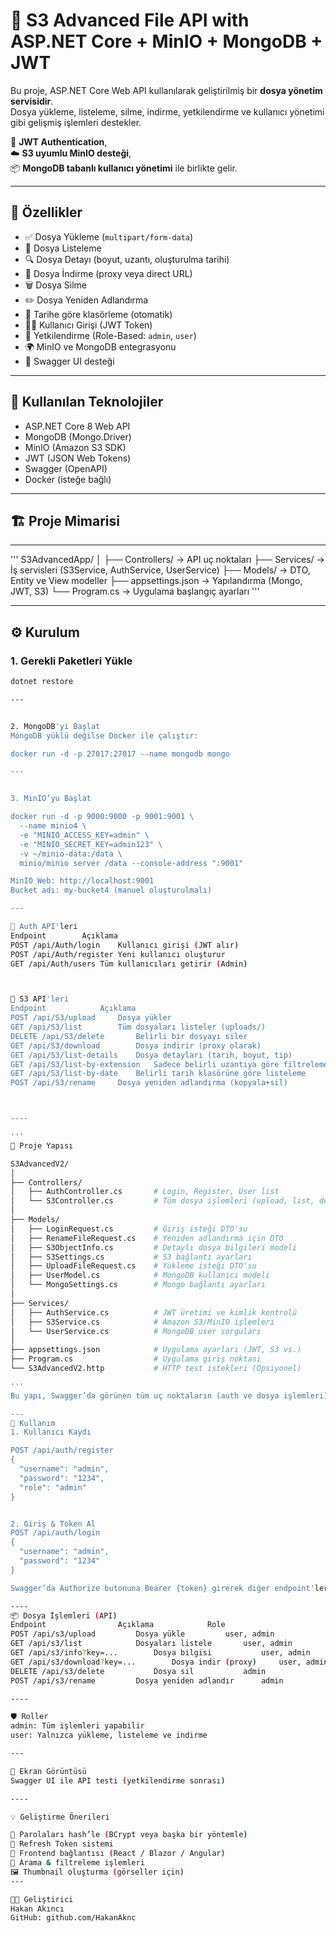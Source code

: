 # 📁 S3 Advanced File API with ASP.NET Core + MinIO + MongoDB + JWT

Bu proje, ASP.NET Core Web API kullanılarak geliştirilmiş bir **dosya yönetim servisidir**.  
Dosya yükleme, listeleme, silme, indirme, yetkilendirme ve kullanıcı yönetimi gibi gelişmiş işlemleri destekler.

🔐 **JWT Authentication**,  
☁️ **S3 uyumlu MinIO desteği**,  
📦 **MongoDB tabanlı kullanıcı yönetimi** ile birlikte gelir.

---

## 🚀 Özellikler

- ✅ Dosya Yükleme (`multipart/form-data`)
- 📄 Dosya Listeleme
- 🔍 Dosya Detayı (boyut, uzantı, oluşturulma tarihi)
- 🎯 Dosya İndirme (proxy veya direct URL)
- 🗑️ Dosya Silme
- ✏️ Dosya Yeniden Adlandırma
- 📁 Tarihe göre klasörleme (otomatik)
- 🧑‍💼 Kullanıcı Girişi (JWT Token)
- 🔐 Yetkilendirme (Role-Based: `admin`, `user`)
- 🌍 MinIO ve MongoDB entegrasyonu
- 📎 Swagger UI desteği

---

## 🧰 Kullanılan Teknolojiler

- ASP.NET Core 8 Web API
- MongoDB (Mongo.Driver)
- MinIO (Amazon S3 SDK)
- JWT (JSON Web Tokens)
- Swagger (OpenAPI)
- Docker (isteğe bağlı)

---

## 🏗️ Proje Mimarisi


---

'''
S3AdvancedApp/
│
├── Controllers/ → API uç noktaları
├── Services/ → İş servisleri (S3Service, AuthService, UserService)
├── Models/ → DTO, Entity ve View modeller
├── appsettings.json → Yapılandırma (Mongo, JWT, S3)
└── Program.cs → Uygulama başlangıç ayarları
'''

---

## ⚙️ Kurulum

### 1. Gerekli Paketleri Yükle

```bash
dotnet restore

---


2. MongoDB'yi Başlat
MongoDB yüklü değilse Docker ile çalıştır:

docker run -d -p 27017:27017 --name mongodb mongo

---


3. MinIO’yu Başlat

docker run -d -p 9000:9000 -p 9001:9001 \
  --name minio4 \
  -e "MINIO_ACCESS_KEY=admin" \
  -e "MINIO_SECRET_KEY=admin123" \
  -v ~/minio-data:/data \
  minio/minio server /data --console-address ":9001"

MinIO Web: http://localhost:9001
Bucket adı: my-bucket4 (manuel oluşturulmalı)

---

🔐 Auth API'leri
Endpoint		Açıklama
POST /api/Auth/login	Kullanıcı girişi (JWT alır)
POST /api/Auth/register	Yeni kullanıcı oluşturur
GET /api/Auth/users	Tüm kullanıcıları getirir (Admin)



📁 S3 API'leri
Endpoint			Açıklama
POST /api/S3/upload		Dosya yükler
GET /api/S3/list		Tüm dosyaları listeler (uploads/)
DELETE /api/S3/delete		Belirli bir dosyayı siler
GET /api/S3/download		Dosya indirir (proxy olarak)
GET /api/S3/list-details	Dosya detayları (tarih, boyut, tip)
GET /api/S3/list-by-extension	Sadece belirli uzantıya göre filtreleme
GET /api/S3/list-by-date	Belirli tarih klasörüne göre listeleme
POST /api/S3/rename		Dosya yeniden adlandırma (kopyala+sil)



----

'''
📁 Proje Yapısı

S3AdvancedV2/
│
├── Controllers/
│   ├── AuthController.cs       # Login, Register, User list
│   └── S3Controller.cs         # Tüm dosya işlemleri (upload, list, delete vs.)
│
├── Models/
│   ├── LoginRequest.cs         # Giriş isteği DTO'su
│   ├── RenameFileRequest.cs    # Yeniden adlandırma için DTO
│   ├── S3ObjectInfo.cs         # Detaylı dosya bilgileri modeli
│   ├── S3Settings.cs           # S3 bağlantı ayarları
│   ├── UploadFileRequest.cs    # Yükleme isteği DTO'su
│   ├── UserModel.cs            # MongoDB kullanıcı modeli
│   └── MongoSettings.cs        # Mongo bağlantı ayarları
│
├── Services/
│   ├── AuthService.cs          # JWT üretimi ve kimlik kontrolü
│   ├── S3Service.cs            # Amazon S3/MinIO işlemleri
│   └── UserService.cs          # MongoDB user sorguları
│
├── appsettings.json            # Uygulama ayarları (JWT, S3 vs.)
├── Program.cs                  # Uygulama giriş noktası
└── S3AdvancedV2.http           # HTTP test istekleri (Opsiyonel)

'''
Bu yapı, Swagger’da görünen tüm uç noktaların (auth ve dosya işlemleri) arka plan mimarisini destekler.

---
🧪 Kullanım
1. Kullanıcı Kaydı

POST /api/auth/register
{
  "username": "admin",
  "password": "1234",
  "role": "admin"
}


2. Giriş & Token Al
POST /api/auth/login
{
  "username": "admin",
  "password": "1234"
}

Swagger’da Authorize butonuna Bearer {token} girerek diğer endpoint'leri test edebilirsin.

----
📦 Dosya İşlemleri (API)
Endpoint				Açıklama			Role
POST /api/s3/upload			Dosya yükle			user, admin
GET /api/s3/list			Dosyaları listele		user, admin
GET /api/s3/info?key=...		Dosya bilgisi			user, admin
GET /api/s3/download?key=...		Dosya indir (proxy)		user, admin
DELETE /api/s3/delete			Dosya sil			admin
POST /api/s3/rename			Dosya yeniden adlandır		admin

----

🛡️ Roller
admin: Tüm işlemleri yapabilir
user: Yalnızca yükleme, listeleme ve indirme

---

📸 Ekran Görüntüsü
Swagger UI ile API testi (yetkilendirme sonrası)

----

💡 Geliştirme Önerileri

🔑 Parolaları hash’le (BCrypt veya başka bir yöntemle)
🔁 Refresh Token sistemi
📱 Frontend bağlantısı (React / Blazor / Angular)
🔎 Arama & filtreleme işlemleri
🖼️ Thumbnail oluşturma (görseller için)
---

👨‍💻 Geliştirici
Hakan Akıncı
GitHub: github.com/HakanAknc
